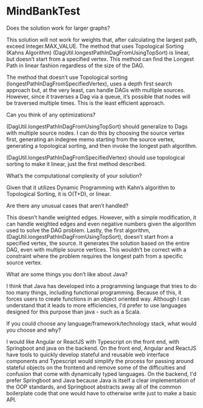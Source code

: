 # MindBankTest

Does the solution work for larger graphs?


This solution will not work for weights that, after calculating the largest path, exceed Integer.MAX_VALUE. The method that uses Topological Sorting (Kahns Algorithm) (DagUtil.longestPathInDagFromUsingTopSort) is linear, but doesn’t start from a specified vertex. This method can find the Longest Path in linear fashion regardless of the size of the DAG.

The method that doesn’t use Topological sorting (longestPathInDagFromSpecifiedVertex), uses a depth first search approach but, at the very least, can handle DAGs with multiple sources. However, since it traverses a Dag via a queue, it’s possible that nodes will be traversed multiple times. This is the least efficient approach.


Can you think of any optimizations?


(DagUtil.longestPathInDagFromUsingTopSort) should generalize to Dags with multiple source nodes. I can do this by choosing the source vertex first, generating an indegree memo starting from the source vertex, generating a topological sorting, and then invoke the longest path algorithm.
 
(DagUtil.longestPathInDagFromSpecifiedVertex) should use topological sorting to make it linear, just the first method described.


What’s the computational complexity of your solution?


Given that it utilizes Dynamic Programming with Kahn’s algorithm to Topological Sorting, it is O(T+D), or linear.


Are there any unusual cases that aren’t handled?


This doesn’t handle weighted edges. However, with a simple modification, it can handle weighted edges and even negative numbers given the algorithm used to solve the DAG problem. Lastly, the first algorithm, (DagUtil.longestPathInDagFromUsingTopSort), doesn’t start from a specified vertex, the source. It generates the solution based on the entire DAG, even with multiple source vertices. This wouldn’t be correct with a constraint where the problem requires the longest path from a specific source vertex.


What are some things you don’t like about Java?


I think that Java has developed into a programming language that tries to do too many things, including functional programming. Because of this, it forces users to create functions in an object oriented way. Although I can understand that it leads to more efficiencies, I'd prefer to use languages designed for this purpose than java - such as a Scala.


If you could choose any language/framework/technology stack, what would you choose and
why?


I would like Angular or ReactJS with Typescript on the front end, with Springboot and java on the backend. On the front end, Angular and ReactJS have tools to quickly develop stateful and reusable web interface components and Typescript would simplify the process for passing around stateful objects on the frontend and remove some of the difficulties and confusion that come with dynamically typed languages. On the backend, I'd prefer Springboot and Java because Java is itself a clear implementation of the OOP standards, and Springboot abstracts away all of the common boilerplate code that one would have to otherwise write just to make a basic API. 